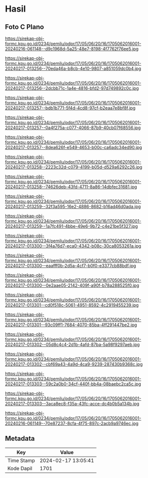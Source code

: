 # Hasil

## Foto C Plano

https://sirekap-obj-formc.kpu.go.id/0234/pemilu/pdpr/17/05/06/20/16/1705062016001-20240216-061148--d9c1968d-5a25-48e7-8198-4f7762f76ee5.jpg

https://sirekap-obj-formc.kpu.go.id/0234/pemilu/pdpr/17/05/06/20/16/1705062016001-20240217-013256--70eda46a-b8cb-4e10-9807-a851059dc0b4.jpg

https://sirekap-obj-formc.kpu.go.id/0234/pemilu/pdpr/17/05/06/20/16/1705062016001-20240217-013256--2dcbb71c-1a4e-4816-bfd2-97d749892c0c.jpg

https://sirekap-obj-formc.kpu.go.id/0234/pemilu/pdpr/17/05/06/20/16/1705062016001-20240217-013257--bdb1b771-5f4d-4cd8-97cf-b2eaa7e8bf8f.jpg

https://sirekap-obj-formc.kpu.go.id/0234/pemilu/pdpr/17/05/06/20/16/1705062016001-20240217-013257--0a4f275a-c077-4066-87b9-40cb07f68556.jpg

https://sirekap-obj-formc.kpu.go.id/0234/pemilu/pdpr/17/05/06/20/16/1705062016001-20240217-013257--8dea626f-e549-4653-b00c-ca6adc34ed90.jpg

https://sirekap-obj-formc.kpu.go.id/0234/pemilu/pdpr/17/05/06/20/16/1705062016001-20240217-013258--2223c32d-c079-4199-b05d-d529a6292c26.jpg

https://sirekap-obj-formc.kpu.go.id/0234/pemilu/pdpr/17/05/06/20/16/1705062016001-20240217-013258--74626deb-43fd-4711-8a86-14dbfec31681.jpg

https://sirekap-obj-formc.kpu.go.id/0234/pemilu/pdpr/17/05/06/20/16/1705062016001-20240217-013259--32f3a595-16e2-4886-8682-b16ad46d0ada.jpg

https://sirekap-obj-formc.kpu.go.id/0234/pemilu/pdpr/17/05/06/20/16/1705062016001-20240217-013259--1a7fc491-4bbe-49e6-9b72-c4e21be5f327.jpg

https://sirekap-obj-formc.kpu.go.id/0234/pemilu/pdpr/17/05/06/20/16/1705062016001-20240217-013300--3f4a76d7-eca0-4342-b08c-30ca8053261a.jpg

https://sirekap-obj-formc.kpu.go.id/0234/pemilu/pdpr/17/05/06/20/16/1705062016001-20240217-013300--eaafff0b-2d5a-4cf7-b0f0-e3377cb88bdf.jpg

https://sirekap-obj-formc.kpu.go.id/0234/pemilu/pdpr/17/05/06/20/16/1705062016001-20240217-013300--0e2aae05-2142-409f-a90f-b78a288525f0.jpg

https://sirekap-obj-formc.kpu.go.id/0234/pemilu/pdpr/17/05/06/20/16/1705062016001-20240217-013301--cd0f518c-5061-4951-8592-4c2919455239.jpg

https://sirekap-obj-formc.kpu.go.id/0234/pemilu/pdpr/17/05/06/20/16/1705062016001-20240217-013301--93c09ff1-7684-4070-85ba-4ff291447be2.jpg

https://sirekap-obj-formc.kpu.go.id/0234/pemilu/pdpr/17/05/06/20/16/1705062016001-20240217-013302--05d8c4c4-2d1b-4afd-87ba-5a98f9297aeb.jpg

https://sirekap-obj-formc.kpu.go.id/0234/pemilu/pdpr/17/05/06/20/16/1705062016001-20240217-013302--cbf69a43-4a9d-4ca9-9239-287430b9368c.jpg

https://sirekap-obj-formc.kpu.go.id/0234/pemilu/pdpr/17/05/06/20/16/1705062016001-20240217-013303--59c2a0b0-34cf-440f-bb4a-08baebc2ca5c.jpg

https://sirekap-obj-formc.kpu.go.id/0234/pemilu/pdpr/17/05/06/20/16/1705062016001-20240217-013303--3aca8ec8-f35a-43fc-acce-dc4b0b5a134b.jpg

https://sirekap-obj-formc.kpu.go.id/0234/pemilu/pdpr/17/05/06/20/16/1705062016001-20240216-061149--70e87237-8cfa-4f75-897c-2acb9a9746ec.jpg


## Metadata

| Key        | Value               |
| ---------- | ------------------- |
| Time Stamp | 2024-02-17 13:05:41 |
| Kode Dapil | 1701                |



